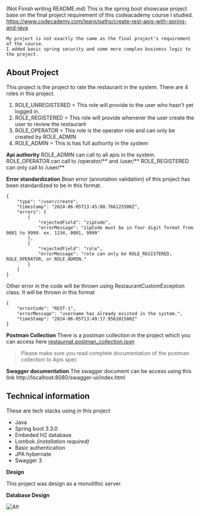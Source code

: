 (Not Finish writing README.md)
This is the spring boot showcase project base on the final project requirement of this codeacademy course I studied.
https://www.codecademy.com/learn/paths/create-rest-apis-with-spring-and-java

    My project is not exactly the same as the final project's requirement of the course.
    I added basic spring security and some more complex business logic to the project.

## **About Project**
This project is the project to rate the restaurant in the system. There are 4 roles in this project. 

 1. ROLE_UNREGISTERED = This role will provide to the user who hasn't yet logged in.
 2. ROLE_REGISTERED = This role will provide whenever the user create the user to review the restaurant
 3. ROLE_OPERATOR = This role is the operator role and can only be created by ROLE_ADMIN
 4. ROLE_ADMIN = This is has full authority in the system

**Api authority**
ROLE_ADMIN can call to all apis in the system.
ROLE_OPERATOR can call to /operator/** and /user/**
ROLE_REGISTERED can only call to /user/**

**Error standardization**
Bean error (annotation validation) of this project has been standardized to be in this format.

    {
	    "type": "/user/create",
	    "timestamp": "2024-06-05T13:45:00.766125500Z",
	    "errors": [
	        {
	            "rejectedField": "zipCode",
	            "errorMessage": "zipCode must be in four digit format from 0001 to 9999. ex. 1234, 0001, 9999"
	        },
	        {
	            "rejectedField": "role",
	            "errorMessage": "role can only be ROLE_REGISTERED, ROLE_OPERATOR, or ROLE_ADMIN."
	        }
	    ]
    }
Other error in the code will be thrown using RestaurantCustomException class. It will be thrown in this format

    {
	    "errorCode": "REST-1",
	    "errorMessage": "username has already existed in the system.",
	    "timeStamp": "2024-06-05T13:49:17.956201500Z"
    }


    

**Postman Collection**
There is a postman collection in the project which you can access here 
[restaurnat.postman_collection.json](https://github.com/slikkerno66/springboot-restaurant/blob/main/restaurant.postman_collection.json)

> Please make sure you read complete documentation of the postman collection to Apis spec

**Swagger documentation**
The swagger document can be access using this link
http://localhost:8080/swagger-ui/index.html

## **Technical information**

These are tech stacks using in this project
 - Java
 - Spring boot 3.3.0
 - Embeded H2 database
 - Lombok *(installation required)*
 - Basic authentication
 - JPA hybernate
 - Swagger 3

**Design**

This project was design as a monolithic server.

**Database Design**

![Alt]([images/someimage.png](https://github.com/slikkerno66/springboot-restaurant/blob/main/restaurant-entity.drawio.png))
